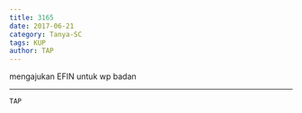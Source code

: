 ```yaml
---
title: 3165
date: 2017-06-21
category: Tanya-SC
tags: KUP
author: TAP
---
```


mengajukan EFIN untuk wp badan

---



`TAP`
